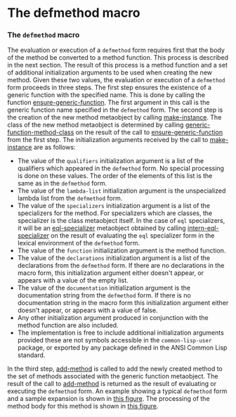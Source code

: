 The defmethod macro
===================

### The `defmethod` macro

The evaluation or execution of a `defmethod` form requires first that the body of the method be converted to a method function. This process is described in the next section. The result of this process is a method function and a set of additional initialization arguments to be used when creating the new method. Given these two values, the evaluation or execution of a `defmethod` form proceeds in three steps. The first step ensures the existence of a generic function with the specified name. This is done by calling the function [ensure-generic-function](/docs/meta-object-protocol/ensure-generic-function). The first argument in this call is the generic function name specified in the `defmethod` form. The second step is the creation of the new method metaobject by calling [make-instance](/docs/meta-object-protocol/make-instance). The class of the new method metaobject is determined by calling [generic-function-method-class](/docs/meta-object-protocol/generic-function-method-class) on the result of the call to [ensure-generic-function](/docs/meta-object-protocol/ensure-generic-function) from the first step. The initialization arguments received by the call to [make-instance](/docs/meta-object-protocol/make-instance) are as follows:

-   The value of the `qualifiers` initialization argument is a list of the qualifiers which appeared in the `defmethod` form. No special processing is done on these values. The order of the elements of this list is the same as in the `defmethod` form.
-   The value of the `lambda-list` initialization argument is the unspecialized lambda list from the `defmethod` form.
-   The value of the `specializers` initialization argument is a list of the specializers for the method. For specializers which are classes, the specializer is the class metaobject itself. In the case of `eql` specializers, it will be an [eql-specializer](/docs/meta-object-protocol/class-eql-specializer) metaobject obtained by calling [intern-eql-specializer](/docs/meta-object-protocol/intern-eql-specializer) on the result of evaluating the `eql` specializer form in the lexical environment of the `defmethod` form.
-   The value of the `function` initialization argument is the method function.
-   The value of the `declarations` initialization argument is a list of the declarations from the `defmethod` form. If there are no declarations in the macro form, this initialization argument either doesn't appear, or appears with a value of the empty list.
-   The value of the `documentation` initialization argument is the documentation string from the `defmethod` form. If there is no documentation string in the macro form this initialization argument either doesn't appear, or appears with a value of false.
-   Any other initialization argument produced in conjunction with the method function are also included.
-   The implementation is free to include additional initialization arguments provided these are not symbols accessible in the `common-lisp-user` package, or exported by any package defined in the ANSI Common Lisp standard.

In the third step, [add-method](/docs/meta-object-protocol/add-method) is called to add the newly created method to the set of methods associated with the generic function metaobject. The result of the call to [add-method](/docs/meta-object-protocol/add-method) is returned as the result of evaluating or executing the `defmethod` form. An example showing a typical `defmethod` form and a sample expansion is shown in [this figure](/docs/meta-object-protocol/fig-defmethod-1). The processing of the method body for this method is shown in [this figure](/docs/meta-object-protocol/fig-defmethod-2).
